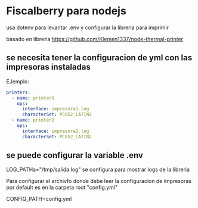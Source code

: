 # Fiscalberry para nodejs

usa dotenv para levantar .env y configurar la libreria para imprimir

basado en libreria https://github.com/Klemen1337/node-thermal-printer

## se necesita tener la configuracion de yml con las impresoras instaladas

EJemplo:

```yml
printers:
  - name: printer1
    ops:
      interface: impresora1.log
      characterSet: PC852_LATIN2
  - name: printer2
    ops:
      interface: impresora2.log
      characterSet: PC852_LATIN2

```

## se puede configurar la variable .env

LOG_PATHa="/tmp/salida.log"
se configura para mostrar logs de la libreria

Para configurar el archivfo donde debe leer la configuracion de impresoras
por default es en la carpeta root "config.yml"

CONFIG_PATH=config.yml
